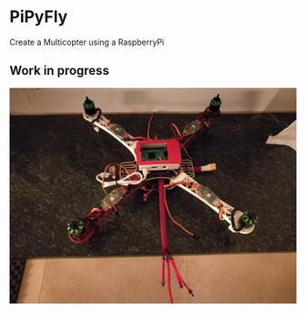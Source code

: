 # PiPyFly
Create a Multicopter using a RaspberryPi

## Work in progress
![quadcopter top view](docs/pics/IMG_20170121_224149.jpg "Quadcopter top view")
